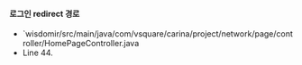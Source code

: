 

#### 로그인 redirect 경로
- `wisdomir/src/main/java/com/vsquare/carina/project/network/page/controller/HomePageController.java
- Line 44.

